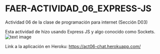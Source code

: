 # FAER-ACTIVIDAD_06_EXPRESS-JS
Actividad 06 de la clase de programación para internet (Sección D03)

Esta actividad de hizo usando Express JS y algo conocido como Sockets.
![text image](https://miro.medium.com/max/365/1*Jr3NFSKTfQWRUyjblBSKeg.png)

Link a la aplicación en Heroku: https://act06-chat.herokuapp.com/

